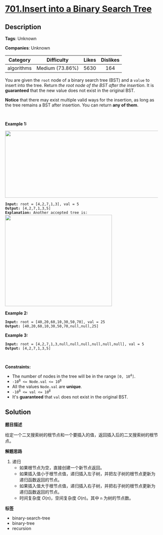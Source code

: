 # [701.Insert into a Binary Search Tree](https://leetcode.com/problems/insert-into-a-binary-search-tree/description/)

## Description

**Tags**: Unknown

**Companies**: Unknown

|  Category  |   Difficulty    | Likes | Dislikes |
| :--------: | :-------------: | :---: | :------: |
| algorithms | Medium (73.86%) | 5630  |   164    |

<p>You are given the <code>root</code> node of a binary search tree (BST) and a <code>value</code> to insert into the tree. Return <em>the root node of the BST after the insertion</em>. It is <strong>guaranteed</strong> that the new value does not exist in the original BST.</p>
<p><strong>Notice</strong>&nbsp;that there may exist&nbsp;multiple valid ways for the&nbsp;insertion, as long as the tree remains a BST after insertion. You can return <strong>any of them</strong>.</p>
<p>&nbsp;</p>
<p><strong class="example">Example 1:</strong></p>
<img alt="" src="https://assets.leetcode.com/uploads/2020/10/05/insertbst.jpg" style="width: 752px; height: 221px;" />
<pre><code><strong>Input:</strong> root = [4,2,7,1,3], val = 5
<strong>Output:</strong> [4,2,7,1,3,5]
<strong>Explanation:</strong> Another accepted tree is:
<img alt="" src="https://assets.leetcode.com/uploads/2020/10/05/bst.jpg" style="width: 352px; height: 301px;" /></code></pre>
<p><strong class="example">Example 2:</strong></p>
<pre><code><strong>Input:</strong> root = [40,20,60,10,30,50,70], val = 25
<strong>Output:</strong> [40,20,60,10,30,50,70,null,null,25]</code></pre>
<p><strong class="example">Example 3:</strong></p>
<pre><code><strong>Input:</strong> root = [4,2,7,1,3,null,null,null,null,null,null], val = 5
<strong>Output:</strong> [4,2,7,1,3,5]</code></pre>
<p>&nbsp;</p>
<p><strong>Constraints:</strong></p>
<ul>
  <li>The number of nodes in&nbsp;the tree will be in the range <code>[0,&nbsp;10<sup>4</sup>]</code>.</li>
  <li><code>-10<sup>8</sup> &lt;= Node.val &lt;= 10<sup>8</sup></code></li>
  <li>All the values <code>Node.val</code> are <strong>unique</strong>.</li>
  <li><code>-10<sup>8</sup> &lt;= val &lt;= 10<sup>8</sup></code></li>
  <li>It&#39;s <strong>guaranteed</strong> that <code>val</code> does not exist in the original BST.</li>
</ul>

## Solution

**题目描述**

给定一个二叉搜索树的根节点和一个要插入的值，返回插入后的二叉搜索树的根节点。

**解题思路**

1. 递归
   - 如果根节点为空，直接创建一个新节点返回。
   - 如果插入值小于根节点值，递归插入左子树，并把左子树的根节点更新为递归函数返回的节点。
   - 如果插入值大于根节点值，递归插入右子树，并把右子树的根节点更新为递归函数返回的节点。
   - 时间复杂度 $O(n)$，空间复杂度 $O(n)$。其中 `n` 为树的节点数。

**标签**

- binary-search-tree
- binary-tree
- recursion
